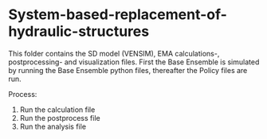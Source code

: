 # System-based-replacement-of-hydraulic-structures

This folder contains the SD model (VENSIM), EMA calculations-, postprocessing- and visualization files.
First the Base Ensemble is simulated by running the Base Ensemble python files, thereafter the Policy files are run.

Process:
1. Run the calculation file
2. Run the postprocess file
3. Run the analysis file
